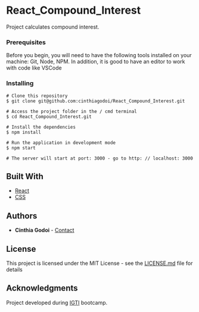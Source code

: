 # React_Compound_Interest

Project calculates compound interest.

### Prerequisites

Before you begin, you will need to have the following tools installed on your machine: Git, Node, NPM. In addition, it is good to have an editor to work with code like VSCode

### Installing

```
# Clone this repository
$ git clone git@github.com:cinthiagodoi/React_Compound_Interest.git

# Access the project folder in the / cmd terminal
$ cd React_Compound_Interest.git

# Install the dependencies
$ npm install

# Run the application in development mode
$ npm start

# The server will start at port: 3000 - go to http: // localhost: 3000
```
## Built With

* [React](https://reactjs.org/) 
* [CSS](https://developer.mozilla.org/pt-PT/docs/Web/CSS) 

## Authors

* **Cinthia Godoi** - [Contact](https://www.linkedin.com/in/cinthia-godoi/)

## License

This project is licensed under the MIT License - see the [LICENSE.md](LICENSE.md) file for details

## Acknowledgments
Project developed during [IGTI](https://www.igti.com.br/custom/bootcamps-gratuitos/?offerid=226&trans=1024d3595b7d18878cef0290a85b50) bootcamp.
